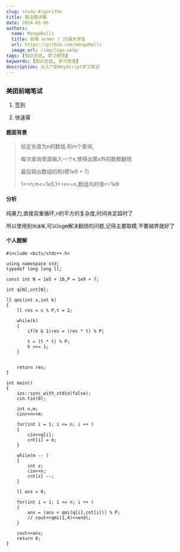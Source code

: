 ```yaml
---
slug: study-Algorithm
title: 算法题详解
date: 2024-01-06
authors:
  name: MongoRolls
  title: 前端 acmer / 25届大学生
  url: https://github.com/mongoRolls
  image_url: /img/logo.webp
tags: [知识总结, 学习感悟]
keywords: [知识总结, 学习感悟]
description: 从入门到AnyScript学习笔记
---
```


<!-- truncate -->

## 

### 美团前端笔试

1. 签到

2. 快速幂

#### 题面背景

> 给定长度为n的数组,和m个查询,
>
> 每次查询里面输入一个x,使得出第x外的数都翻倍
>
> 最后输出数组的和(模1e9 + 7)
>
> 
>
> 1<=n,m<=1e5,1<=x<=n,数组内的值<=1e9



#### 分析

纯暴力,直接双重循环,n的平方的复杂度,时间肯定超时了

所以使用到`快速幂`,可以log**n**解决翻倍的问题,记得主要取模,不要越界就好了

#### 个人题解

```
#include <bits/stdc++.h>

using namespace std;
typedef long long ll;

const int N = 1e5 + 10,P = 1e9 + 7;

int q[N],cnt[N];

ll qmi(int x,int k)
{
	ll res = x % P,t = 2;
		
	while(k)
	{
		if(k & 1)res = (res * t) % P;
		
		t = (t * t) % P;
		k >>= 1;
	}
	
	
	return res;
}

int main()
{
	ios::sync_with_stdio(false);
	cin.tie(0);
	
	int n,m;
	cin>>n>>m;

	for(int i = 1; i <= n; i ++ )
	{
		cin>>q[i];
		cnt[i] = m;
	}
	
	while(m -- )
	{
		int x;
		cin>>x;
		cnt[x] --;
	}
	
	ll ans = 0;
	
	for(int i = 1; i <= n; i ++ )
	{
		ans = (ans + qmi(q[i],cnt[i])) % P;
		// cout<<qmi(1,4)<<endl;
	}

	cout<<ans;
	return 0;
}
```





